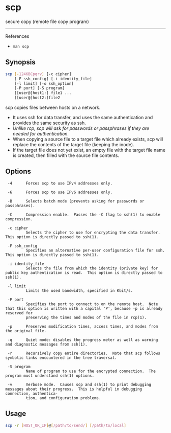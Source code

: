 # scp

secure copy (remote file copy program)

---

References

- `man scp`

## Synopsis

```bash
scp [-1246BCpqrv] [-c cipher]
    [-F ssh_config] [-i identity_file]
    [-l limit] [-o ssh_option]
    [-P port] [-S program]
    [[user@]host1:] file1 ...
    [[user@]host2:]file2
```

scp copies files between hosts on a network.

- It uses ssh for data transfer, and uses the same authentication and provides the same security as ssh.
- _Unlike rcp, scp will ask for passwords or passphrases if they are needed for authentication._
- When copying a source file to a target file which already exists, scp will replace the contents of the target file (keeping the inode).
- If the target file does not yet exist, an empty file with the target file name is created, then filled with the source file contents.

## Options

     -4      Forces scp to use IPv4 addresses only.

     -6      Forces scp to use IPv6 addresses only.

     -B      Selects batch mode (prevents asking for passwords or passphrases).

     -C      Compression enable.  Passes the -C flag to ssh(1) to enable compression.

     -c cipher
             Selects the cipher to use for encrypting the data transfer.  This option is directly passed to ssh(1).

     -F ssh_config
             Specifies an alternative per-user configuration file for ssh.  This option is directly passed to ssh(1).

     -i identity_file
             Selects the file from which the identity (private key) for public key authentication is read.  This option is directly passed to ssh(1).

     -l limit
             Limits the used bandwidth, specified in Kbit/s.

     -P port
             Specifies the port to connect to on the remote host.  Note that this option is written with a capital 'P', because -p is already reserved for
             preserving the times and modes of the file in rcp(1).

     -p      Preserves modification times, access times, and modes from the original file.

     -q      Quiet mode: disables the progress meter as well as warning and diagnostic messages from ssh(1).

     -r      Recursively copy entire directories.  Note that scp follows symbolic links encountered in the tree traversal.

     -S program
             Name of program to use for the encrypted connection.  The program must understand ssh(1) options.

     -v      Verbose mode.  Causes scp and ssh(1) to print debugging messages about their progress.  This is helpful in debugging connection, authentica-
             tion, and configuration problems.

## Usage

```bash
scp -r [HOST_OR_IP]@[/path/to/send/] [/path/to/local]
```
